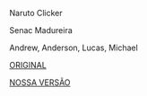 Naruto Clicker

Senac Madureira

Andrew, Anderson, Lucas, Michael

[ORIGINAL](https://grispire.github.io/pepe-clicker/)

[NOSSA VERSÃO](https://heellish.github.io/projetoversionamento.github.io/)

